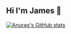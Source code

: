 ## Hi I'm James 👋

[![Anurag's GitHub stats](https://github-readme-stats.vercel.app/api?username=JamesBanez&show_icons=true)](https://github.com/JamesBanez/github-readme-stats&show_icons=true)



